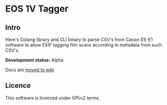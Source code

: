 # EOS 1V Tagger

## Intro

Here's Golang library and CLI binary to parse CSV's from Canon ES-E1 software to allow EXIF tagging film scans according to metadata from such CSV's.

**Development status:** Alpha

Docs are [moved to wiki](https://github.com/teran/eos-1v-tagger/wiki)

## Licence

This software is licenced under GPLv2 terms.
